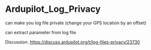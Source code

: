 # Ardupilot_Log_Privacy

can make you log file private (change your GPS location by an offset)

can extract parameter from log file

Discussion: https://discuss.ardupilot.org/t/log-files-privacy/23730
